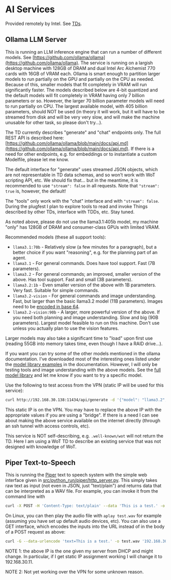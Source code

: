 # AI Services
Provided remotely by Intel.
See [TDs](../../TDs/Intel/README.md).

## Ollama LLM Server
This is running an LLM inference engine that can run a number of different
models.  See [https://github.com/ollama/ollama](https://github.com/ollama/ollama).  The service is 
running on a largish desktop machine with 128GB of DRAM and dual Intel Arc Alchemist 770 cards with
16GB of VRAM each.  Ollama is smart enough to partition larger models to run partially
on the GPU and partially on the CPU as needed.  Because of this, smaller models
that fit completely in VRAM will run significantly faster.  The models described
below are 4-bit quantized and the default models will fit completely in VRAM
having only 7 billion parameters or so.  However, the larger 70 billion parameter
models will need to run partially on CPU.  The largest available model, with 405 billion parameters,
should NOT be used (in theory it will work, but it will have to be streamed from disk
and will be very very slow, and will make the machine unusable for other task, so please don't try...).

The TD currently describes "generate" and "chat" endpoints only.  The full
REST API is described here: [https://github.com/ollama/ollama/blob/main/docs/api.md](https://github.com/ollama/ollama/blob/main/docs/api.md).
If there is a need for other endpoints, e.g. for embeddings or to instantiate
a custom Modelfile, please let me know.

The default interface for "generate" uses streamed JSON objects, which are not
representable in TD data schemas, and so won't work with WoT scripting API, etc.
We should fix that... but in the meantime, it is recommended to use `"stream": false` 
in all requests.  Note that `"stream": true` is, however, the default!

The "tools" only work with the "chat" interface and with `"stream": false`.
During the plugfest I plan to explore tools to read and invoke Things described by
other TDs, interface with TDDs, etc.  Stay tuned.

As noted above, please do not use the llama3.1:405b model,
my machine "only" has 128GB of DRAM and consumer-class GPUs with limited VRAM.

Recommended models (these all support tools):
   - `llama3.1:70b` - Relatively slow (a few minutes for a paragraph), but
     a better choice if you want "reasoning", e.g. for the planning part
     of an agent.
   - `llama3.1` - For general commands.  Does have tool support.  Fast (7B parameters).
   - `llama3.2` - For general commands; an improved, smaller version of the above.  Has tool
     support.  Fast and small (3B parameters).
   - `llama3.2:1b` - Even smaller version of the above with 1B parameters.  Very fast.
     Suitable for simple commands.
   - `llama3.2-vision` - For general commands and image understanding.  Fast, but larger
     than the basic llama3.2 model (11B parameters).  Images need to be
     [encoded in base 64](https://stackabuse.com/bytes/converting-images-and-image-urls-to-base64-in-node-js/).
   - `llama3.2-vision:90b` - A larger, more powerful version of the above.  If you need both
     planning and image understanding.  Slow and big (90B parameters).  Largest model feasible to run on this machine.
     Don't use unless you actually plan to use the vision features.

Larger models may also take a significant time to "load" upon first use (reading 55GB into memory takes time,
even though I have a RAID drive...).

If you want you can try some of the other models mentioned in the ollama documentation.
I've downloaded most of the interesting ones listed under the [model library examples](https://github.com/ollama/ollama/tree/main?tab=readme-ov-file#model-library) in the documentation.
However, I will only be testing tools and image understanding with the above models.
See the [full model library](https://ollama.com/library) and let me know if you want to try a specific model.

Use the following to test access from the VPN (static IP will be used for this service):
```sh
curl http://192.168.30.138:11434/api/generate -d '{"model": "llama3.2", "prompt": "Why is the sky blue?", "stream": false}'
```
This static IP is on the VPN.  You may have to replace the above IP with the appropriate values if you
are using a "bridge".   If there is a need I can see about making the above service available
on the internet directly (through an ssh tunnel with access controls, etc).

This service is NOT self-describing, e.g. `.well-known/wot` will not return the TD.
Here I am using a WoT TD to describe an existing service that was not designed with
knowledge of WoT.

## Piper Text-to-Speech
This is running the [Piper](https://github.com/rhasspy/piper) text to speech system with the simple web interface
given in [src/python_run/piper/http_server.py](https://github.com/rhasspy/piper/blob/master/src/python_run/piper/http_server.py).
This simply takes raw text as input (not even in JSON, just "text/plain") and returns data that can be interpreted as a WAV
file.  For example, you can invoke it from the command line with
```sh
curl -X POST -H 'Content-Type: text/plain' --data 'This is a test.' -o test.wav '192.168.30.138:5050'
```
On Linux, you can then play the audio file with `aplay test.wav` for example (assuming you have set up default
audio devices, etc).  You can also use a GET interface, which encodes the inputs into the URL instead of in the body of a
POST request as above:
```sh
curl -G --data-urlencode 'text=This is a test.' -o test.wav '192.168.30.138:5050'
```

NOTE 1: the above IP is the one given my server from DHCP and might change.  In particular, if I get static IP
assignment working I will change it to 192.168.30.11.

NOTE 2: Not yet working over the VPN for some unknown reason.
